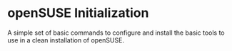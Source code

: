 # openSUSE Initialization

A simple set of basic commands to configure and install the basic
tools to use in a clean installation of openSUSE.